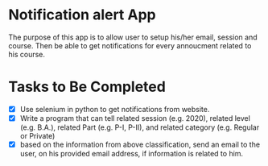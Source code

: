 # Notification alert App
The purpose of this app is to allow user to setup his/her email, session and course. Then be able to get notifications for every annoucment related to his course.

# Tasks to Be Completed
- [x] Use selenium in python to get notifications from website.
- [x] Write a program that can tell related session (e.g. 2020), related level (e.g. B.A.), related Part (e.g. P-I, P-II), and related category (e.g. Regular or Private)
- [x] based on the information from above classification, send an email to the user, on his provided email address, if information is related to him.
